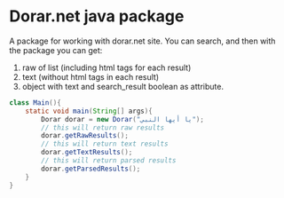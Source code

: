 # Dorar.net java package

A package for working with dorar.net site. You can search,
and then with the package you can get:
1. raw of list (including html tags for each result)
2. text (without html tags in each result)
3. object with text and search_result boolean as attribute.

```java
class Main(){
    static void main(String[] args){
        Dorar dorar = new Dorar("يا أيها النبي");
        // this will return raw results
        dorar.getRawResults();
        // this will return text results
        dorar.getTextResults();
        // this will return parsed results
        dorar.getParsedResults();
    }
}
```